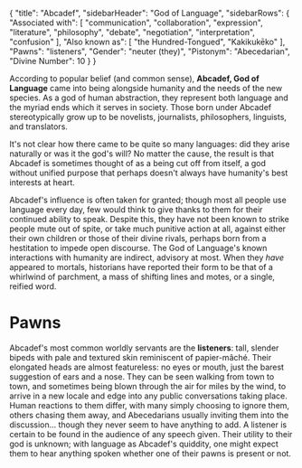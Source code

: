 {
	"title": "Abcadef",
	"sidebarHeader": "God of Language",
	"sidebarRows": {
		"Associated with": [ "communication", "collaboration", "expression", "literature", "philosophy", "debate", "negotiation", "interpretation", "confusion" ],
		"Also known as": [ "the Hundred-Tongued", "Kakikukēko" ],
		"Pawns": "listeners",
		"Gender": "neuter (they)",
		"Pistonym": "Abecedarian",
		"Divine Number": 10
	}
}

According to popular belief (and common sense), **Abcadef, God of Language** came into being alongside humanity and the needs of the new species. As a god of human abstraction, they represent both language and the myriad ends which it serves in society. Those born under Abcadef stereotypically grow up to be novelists, journalists, philosophers, linguists, and translators.

It's not clear how there came to be quite so many languages: did they arise naturally or was it the god's will? No matter the cause, the result is that Abcadef is sometimes thought of as a being cut off from itself, a god without unified purpose that perhaps doesn't always have humanity's best interests at heart.

Abcadef's influence is often taken for granted; though most all people use language every day, few would think to give thanks to them for their continued ability to speak. Despite this, they have not been known to strike people mute out of spite, or take much punitive action at all, against either their own children or those of their divine rivals, perhaps born from a hestitation to impede open discourse. The God of Language's known interactions with humanity are indirect, advisory at most. When they *have* appeared to mortals, historians have reported their form to be that of a whirlwind of parchment, a mass of shifting lines and motes, or a single, reified word.

# Pawns

Abcadef's most common worldly servants are the **listeners**: tall, slender bipeds with pale and textured skin reminiscent of papier-mâché. Their elongated heads are almost featureless: no eyes or mouth, just the barest suggestion of ears and a nose. They can be seen walking from town to town, and sometimes being blown through the air for miles by the wind, to arrive in a new locale and edge into any public conversations taking place. Human reactions to them differ, with many simply choosing to ignore them, others chasing them away, and Abecedarians usually inviting them into the discussion... though they never seem to have anything to add. A listener is certain to be found in the audience of any speech given. Their utility to their god is unknown; with language as Abcadef's quiddity, one might expect them to hear anything spoken whether one of their pawns is present or not.